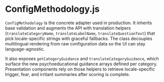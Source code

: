 # ConfigMethodology.js

`ConfigMethodology` is the concrete adapter used in production. It inherits base validation and augments the API with translation helpers (`translateCategoryName`, `translateLabelName`, `translateQuestionText`) that pick locale-specific strings with graceful fallbacks. The class decouples multilingual rendering from raw configuration data so the UI can stay language-agnostic.

It also exposes `getCategoryGuidance` and `translateCategoryGuidance`, which surface the new psychoeducational guidance arrays defined per category. Presentation components rely on those helpers to retrieve locale-specific trigger, fear, and irritant summaries after scoring is complete.
